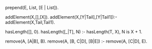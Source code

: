 prepend(E, List, [E | List]).


addElement(X,[],[X]).
addElement(X,[Y|Tail],[Y|Tail1]):-	addElement(X,Tail,Tail1).


hasLength([], 0).
hasLength([_|T], N) :- hasLength(T, X), N is X + 1.




remove(A, [A|B], B).
remove(A, [B, C|D], [B|E]) :- remove(A, [C|D], E).
